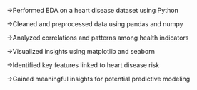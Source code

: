->Performed EDA on a heart disease dataset using Python

->Cleaned and preprocessed data using pandas and numpy

->Analyzed correlations and patterns among health indicators

->Visualized insights using matplotlib and seaborn

->Identified key features linked to heart disease risk

->Gained meaningful insights for potential predictive modeling
